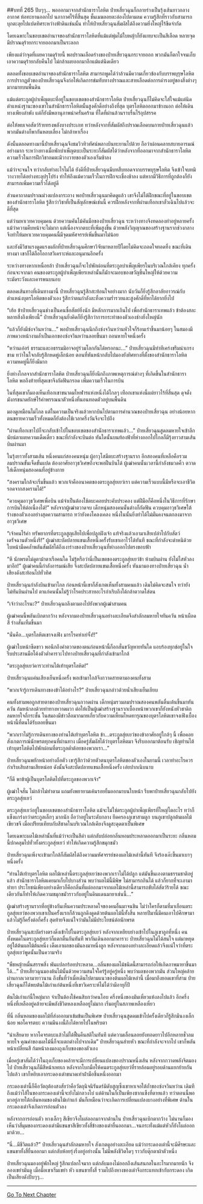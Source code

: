 ##บทที่ 265 ปับๆๆ...
พอออกมาจากสำนักธาราโลหิต ป๋ายเสี่ยวฉุนก็กลายร่างเป็นรุ้งเส้นยาวกลางอากาศ ห้อทะยานออกไป นภากาศไร้ที่สิ้นสุด ชั้นเมฆลอยละล่องไปตามลม ความรู้สึกที่ราวกับสามารถบุกตะลุยไปแปดทิศระหว่างฟ้าดินเช่นนั้น ทำให้ป๋ายเสี่ยวฉุนสัมผัสได้ถึงความยิ่งใหญ่ไร้ขีดจำกัด

โดยเฉพาะในขอบเขตอำนาจของสำนักธาราโลหิตที่แม้แต่พุ่มไม้ใบหญ้าก็ยังแทบจะเป็นสีเลือด หลายจุดมีปราณดุร้ายกระจายออกมาเป็นระลอก

เพียงแต่ว่าจุดที่เผยความดุร้ายนี้ พอปราณเลือดร่างของป๋ายเสี่ยวฉุนกระจายออก พวกมันก็ตกใจจนเก็บเอาความดุร้ายกลับคืนไป ไม่กล้าเผยออกมาอีกแม้แต่นิดเดียว

ตลอดทั้งขอบเขตอำนาจของสำนักธาราโลหิต สามารถพูดได้ว่าล้วนมีความเกี่ยวข้องกับบรรพบุรุษโลหิต การปรากฏตัวของป๋ายเสี่ยวฉุนจึงก่อให้เกิดการข่มทับทางปราณและสายเลือดต่อการดำรงอยู่ของสิ่งต่างๆ มากมายบนพื้นดิน

แม้แต่ตระกูลผู้บำเพ็ญตบะที่อยู่ในขอบเขตของสำนักธาราโลหิต ป๋ายเสี่ยวฉุนก็ไม่คิดจะใส่ใจแม้แต่นิด ตำแหน่งฐานะของเขาในสำนักธาราโลหิตนั้นสูงศักดิ์อย่างถึงที่สุด บุตรโลหิตออกมาข้างนอก ต่อให้เดินทางเพียงลำพัง แต่ก็ยังมีพลานุภาพน่าครั่นคร้าม ที่ใดที่ผ่านล้วนราบรื่นไร้อุปสรรค

ต่อให้พบเจอสัตว์ร้ายทรงพลังบางประเภท ทว่าหลังจากที่สัมผัสถึงปราณเลือดบนกายป๋ายเสี่ยวฉุนแล้ว พวกมันต่างก็พากันหลบเลี่ยง ไม่กล้าหาเรื่อง

ดังนั้นตลอดทางมานี้ป๋ายเสี่ยวฉุนจึงชมวิวทิวทัศน์พลางบินทะยานไปด้วย ถือว่าผ่อนคลายสบายอารมณ์อย่างมาก ระหว่างทางเมื่อพักบำเพ็ญตบะเป็นระยะก็สัมผัสได้ว่าหลังจากที่ออกมาจากสำนักธาราโลหิต ความเร็วในการฝึกวิชาอมตะมิวางวายของตัวเองเริ่มช้าลง

แม้ว่าจะจนใจ ทว่ากลับทำอะไรไม่ได้ ยังดีที่ป๋ายเสี่ยวฉุนมีบทสืบทอดจากบรรพบุรุษโลหิต จึงเข้าใจบทมิวางวายได้อย่างทะลุปรุโปร่ง ทำให้ถึงแม้ความเร็วในการฝึกจะเชื่องช้าลง แต่หากมีวิธีการที่ถูกต้องก็ยังสามารถเพิ่มความเร็วได้อยู่ดี

ส่วนคาถาลมปราณม่วงแปลงกระถาง พอป๋ายเสี่ยวฉุนมาคิดดูแล้ว เขาจึงไม่ได้ฝึกขณะที่อยู่ในขอบเขตของสำนักธาราโลหิต รู้สึกว่าวิชาที่เป็นสัญลักษณ์เช่นนี้ ควรฝึกหลังจากที่ผ่านเทือกเขาลั่วเฉินไปแล้วจะดีที่สุด

แต่ว่ามหาเวทควบคุมคน ด้วยความคันไม้คันมือของป๋ายเสี่ยวฉุน ระหว่างทางจึงทดลองทำอยู่หลายครั้ง แม้ว่าความคืบหน้าจะไม่มาก แต่เนื่องจากตบะที่เพิ่มสูงขึ้น ด้วยพลังวิญญาณของสร้างฐานรากช่วงกลางจึงทำให้มหาเวทควบคุมคนนี้มีจุดมหัศจรรย์เพิ่มขึ้นมาไม่น้อย

และยังมีวิชาแรงดูดแรงผลักที่ป๋ายเสี่ยวฉุนศึกษาวิจัยมาหลายปีโดยไม่คิดจะถอดใจทอดทิ้ง ขณะที่เดินทางมา เขาก็ได้ถือโอกาสวิเคราะห์และอนุมานอีกครั้ง

ระหว่างทางหากเหนื่อยล้า ป๋ายเสี่ยวฉุนก็จะไปพักผ่อนที่ตระกูลบำเพ็ญเพียรในบริเวณใกล้เคียง ทุกครั้งก่อนจะจากมา คนของตระกูลผู้บำเพ็ญเพียรเหล่านั้นก็มักจะมอบของขวัญชิ้นใหญ่ให้ด้วยความระมัดระวังและเคารพนบนอบ

ตลอดเส้นทางที่เดินทางมานี้ ป๋ายเสี่ยวฉุนรู้สึกสะท้อนใจอย่างมาก นับวันก็ยิ่งรู้สึกอาลัยอาวรณ์กับตำแหน่งบุตรโลหิตของตัวเอง รู้สึกว่าตนกำลังละทิ้งความร่ำรวยและสูงศักดิ์ที่หาได้ยากยิ่งไป

“เฮ้อ ข้าป๋ายเสี่ยวฉุนช่างเป็นคนซื่อสัตย์ยิ่งนัก มีหลักการมากเกินไป เพื่อสำนักธาราเทพแล้ว ข้าต้องสละหลายสิ่งถึงเพียงนี้” ป๋ายเสี่ยวฉุนยิ่งคิดก็ยิ่งรู้สึกว่าการกระทำของตัวเองช่างยิ่งใหญ่นัก

“แล้วก็ยังมีซ่งจวินหว่าน...” พอป๋ายเสี่ยวฉุนนึกถึงซ่งจวินหว่านหัวใจก็ร้อนเร่าขึ้นมาน้อยๆ ในสมองมีภาพดวงหน้างามล้ำเป็นเอกของซ่งจวินหว่านลอยขึ้นมา ถอนหายใจหนึ่งครั้ง

“หว่านเอ๋อร์ ธรรมะและอธรรมมิอาจอยู่ร่วมโลกกันได้หรอกนะ...” ป๋ายเสี่ยวฉุนมีท่าทีเคร่งขรึมน่าเกรงขาม ทว่าในใจกลับรู้สึกหดหู่เล็กน้อย ตอนที่หันหน้ากลับไปมองยังทิศทางที่ตั้งของสำนักธาราโลหิต ความหดหู่นี้ก็ยิ่งมีมาก

ยิ่งห่างไกลจากสำนักธาราโลหิต ป๋ายเสี่ยวฉุนก็ยิ่งนึกถึงภาพเหตุการณ์ต่างๆ ที่เกิดขึ้นในสำนักธาราโลหิต พอถึงท้ายที่สุดเขาจึงกัดฟันกรอด เพิ่มความเร็วในการบิน

ในที่สุดเขาก็มองเห็นเทือกเขาขนาดมโหฬารแห่งหนึ่งได้ไกลๆ เทือกเขาแห่งนี้แผ่ยาวไร้ที่สิ้นสุด ดุจดั่งมังกรขนาดยักษ์ไร้คำพรรณนาตัวหนึ่งที่นอนทอดตัวอยู่บนพื้นดิน

มองดูเหมือนไม่ไกล แต่ในความเป็นจริงแล้วหากบินไปตามการคำนวณของป๋ายเสี่ยวฉุน อย่างน้อยหากตนขยายความเร็วทั้งหมดก็ยังต้องใช้เวลาครึ่งวันจึงจะไปถึง

“ผ่านเทือกเขาไปก็จะกลับเข้าไปในขอบเขตของสำนักธาราเทพแล้ว...” ป๋ายเสี่ยวฉุนสูดลมหายใจเข้าลึก นัยน์ตาเผยความเด็ดเดี่ยว ขณะที่กำลังจะบินต่อ ทันใดนั้นบนท้องฟ้าที่ห่างออกไปไกลก็มีรุ้งยาวสามเส้นบินผ่านมา

ในรุ้งยาวทั้งสามเส้น หนึ่งคนแก่สองคนหนุ่ม ผู้อาวุโสมีตบะสร้างฐานราก อีกสองคนที่เหลือคือรวมลมปราณขั้นเจ็ดขั้นแปด ต้องอาศัยอาวุธวิเศษถึงจะพอฝืนบินได้ ผู้เฒ่าคนนั้นเวลานี้กำลังขมวดคิ้ว ตวาดใส่เด็กหนุ่มสองคนที่อยู่ข้างกาย

“สงครามใกล้จะเริ่มขึ้นแล้ว พวกเจ้าคืออนาคตของตระกูลสุ่ยเยว่เรา แต่ความเร็วแบบนี้มีหรือจะเอาชีวิตรอดจากสงครามได้!”

“ควบคุมอาวุธวิเศษเพื่อบิน แม้จำเป็นต้องใช้ตบะคอยประคับประคอง แต่ฝีมือก็คือหนึ่งในวิธีการที่รักษาการบินให้ต่อเนื่องได้!” หลังจากผู้เฒ่าตวาดจบ เด็กหนุ่มสองคนนั้นต่างก็กัดฟัน ควบคุมอาวุธวิเศษใต้ร่างของตัวเองอย่างสุดความสามารถ ทว่ายังคงโคลงเคลง หนึ่งในนั้นยิ่งทำได้ไม่มั่นคงจนตกลงมาจากอาวุธวิเศษ

“เจ้าคนไร้ค่า ทรัพยากรที่ตระกูลสูญเสียไปเพื่อปลูกฝังเจ้า แท้จริงแล้วเอามาเสียเปล่าไปกับสัตว์เดรัจฉานตัวหนึ่งรึ!” ผู้เฒ่าสะบัดปลายแขนเสื้อหนึ่งครั้งรับเขาเอาไว้ได้ทันที ขณะที่กำลังจะตำหนิด้วยใบหน้ามืดคล้ำพลันสัมผัสได้ถึงเงาร่างของป๋ายเสี่ยวฉุนที่ห่างออกไปตรงขอบฟ้า

“หึ นักพรตไม่ดูตาม้าตาเรือคนใด ไม่รู้หรือว่านี่เป็นเขตของตระกูลสุ่ยเยว่ข้า ห้ามบินผ่าน ยังไม่ไสหัวลงมาอีก!” ผู้เฒ่าคนนี้กำลังอารมณ์เสีย จึงสะบัดปลายแขนเสื้อหนึ่งครั้ง หันมามองทางป๋ายเสี่ยวฉุน น้ำเสียงดังสะท้อนไปทั่วทิศ

ป๋ายเสี่ยวฉุนกำลังบินเข้ามาไกล ก่อนหน้านี้เขาก็สังเกตเห็นทั้งสามคนแล้ว เดิมไม่คิดจะสนใจ ทว่ายังไม่ทันบินผ่านไป ตาแก่คนนั้นไม่รู้ว่าโรคประสาทอะไรกำเริบถึงได้กล้าตวาดใส่ตน

“เจ้าว่าอะไรนะ?” ป๋ายเสี่ยวฉุนถลึงตามองไปยังพวกผู้เฒ่าสามคน

ผู้เฒ่าคนนี้พลันเบิกตากว้าง หลังจากมองป๋ายเสี่ยวฉุนอย่างละเอียดจึงสำลักลมหายใจทันควัน หน้าเผือดสี ร่างสั่นเทิ้มขึ้นมา

“นั่นคือ...บุตรโลหิตเขาจงเฟิง มารโรคห่าเย่จั้ง!!”

ผู้เฒ่าใบหน้าซีดขาว พอนึกถึงคำตวาดของตนก่อนหน้านี้ก็อกสั่นขวัญหายทันใด แอบร้องทุกข์อยู่ในใจ รีบประสานมือโค้งตัวต่ำคารวะไปทางป๋ายเสี่ยวฉุนที่กำลังเข้ามาใกล้

“ตระกูลสุ่ยเยว่คารวะท่านไต้เท้าบุตรโลหิต!”

ป๋ายเสี่ยวฉุนแค่นเสียงเย็นหนึ่งครั้ง พอเข้ามาใกล้จึงกวาดสายตามองคนทั้งสาม

“พวกเจ้ารู้การเดินทางของข้าได้อย่างไร?” ป๋ายเสี่ยวฉุนกล่าวด้วยน้ำเสียงเย็นเยียบ

คนทั้งสามพอถูกสายตาของป๋ายเสี่ยวฉุนกวาดผ่าน เด็กหนุ่มรวมลมปราณสองคนพลันตื่นเต้นขึ้นมาทันควัน ก้มหน้าลงด้วยท่าทางหวาดผวา ต่อให้เป็นผู้เฒ่าสร้างฐานรากเบื้องหน้าพวกเขาก็ยังหนังหัวชาดิก ลมหายใจถี่กระชั้น ในสมองมีข่าวลือมากมายเกี่ยวกับความเหี้ยมโหดทารุณของบุตรโลหิตเขาจงเฟิงเบื้องหน้านี้ที่ตนได้รับลอยขึ้นมา

“พวกเราไม่รู้การเดินทางของท่านไต้เท้าบุตรโลหิต ข้า...ตระกูลสุ่ยเยว่ของข้าอาศัยอยู่ใกล้ๆ นี้ เพื่อคอยสังเกตการณ์นักพรตทุกคนที่ผ่านทาง เมื่อครู่สัมผัสได้ว่าบุตรโลหิตมา จึงรีบออกมาต้อนรับ เชิญท่านไต้เท้าบุตรโลหิตไปพักผ่อนที่ตระกูลต่ำต้อยของพวกเรา...”

ป๋ายเสี่ยวฉุนพยักหน้าอย่างถือตัว เขารู้สึกว่าด้วยตัวตนบุตรโลหิตของตัวเองในยามนี้ เวลาทำอะไรควรกำเริบเสิบสานเสียหน่อย ดังนั้นจึงสะบัดปลายแขนเสื้อหนึ่งครั้ง เอ่ยปากเนิบนาบ

“ก็ดี พาข้าผู้เป็นบุตรโลหิตไปที่ตระกูลของพวกเจ้า”

ผู้เฒ่าใจสั่น ไม่กล้าไม่ทำตาม แถมยังพยายามเค้นรอยยิ้มออกมาบนใบหน้า รีบพาป๋ายเสี่ยวฉุนกลับไปยังตระกูลสุ่ยเยว่

ตระกูลสุ่ยเยว่อยู่ในขอบเขตของสำนักธาราโลหิต แม้จะไม่ใช่ตระกูลผู้บำเพ็ญเพียรที่ใหญ่โตอะไร ทว่าก็แข็งแกร่งกว่าตระกูลเล็กๆ มากนัก ถือว่าอยู่ในระดับกลาง ยึดครองภูเขาสามลูก บนภูเขาปลูกต้นผลไม้เขียวขจี เมื่อเปรียบเทียบกับสีชาดในบริเวณใกล้เคียงจึงดูสะดุดตาเป็นพิเศษ

โดยเฉพาะผลไม้เหล่านั้นที่แม้ว่าจะเป็นสีดำ แต่กลับปล่อยกลิ่นหอมประหลาดออกมาเป็นระยะ กลิ่นหอมนี้ปกคลุมไปทั่วทั้งตระกูลสุ่ยเยว่ ทำให้เกิดความรู้สึกขมุกขมัว

ป๋ายเสี่ยวฉุนเพิ่งจะเข้ามาใกล้ก็สัมผัสได้ถึงความมหัศจรรย์ของผลไม้เหล่านี้ทันที จึงร้องเอ๊ะขึ้นมาเบาๆ หนึ่งครั้ง

“ท่านไต้เท้าบุตรโลหิต ผลไม้เหล่านี้ตระกูลสุ่ยเยว่ของพวกเราไม่ได้ปลูก แต่มันขึ้นเองตามธรรมชาติอยู่แล้ว สำนักธาราโลหิตเคยมาเก็บไปบางส่วน พบว่าผลไม้นี้มีพิษ ไม่สามารถกินได้ แล้วก็ยากที่จะเอามาทำยา ประโยชน์เพียงอย่างเดียวก็คือกลิ่นที่แผ่ออกมาจากผลไม้เหล่านี้สามารถขับไล่สัตว์ร้ายได้ ขณะเดียวกันก็ทำให้เกิดความขมุกขมัวราวกับอยู่ในดินแดนมายาเช่นนี้...”

ผู้เฒ่าสร้างฐานรากที่อยู่ข้างกันเห็นความประหลาดใจของคนอื่นมาจนชิน ไม่ว่าใครก็ตามที่มาเยือนตระกูลสุ่ยเยว่ของพวกเขาเป็นครั้งแรกก็ล้วนถูกดึงดูดด้วยต้นผลไม้นี้ทั้งสิ้น หลายปีมานี้มีคนเอาไปศึกษามาแล้วไม่รู้กี่ครั้งต่อกี่ครั้ง สุดท้ายจึงแน่ใจว่ามันไม่มีประโยชน์ต่อนักพรต

ป๋ายเสี่ยวฉุนสะบัดร่างตรงดิ่งเข้าไปในตระกูลสุ่ยเยว่ หลังจากเหยียบย่างเข้าไปในภูเขาลูกที่หนึ่ง คนทั้งหมดในตระกูลสุ่ยเยว่ก็แตกตื่นกันทันที พากันเดินออกมาคารวะ ป๋ายเสี่ยวฉุนไม่ได้สนใจ แต่มาหยุดอยู่ใต้ต้นผลไม้ต้นหนึ่ง เด็ดเอาผลของมันลงมาหนึ่งลูก หลังจากมองอย่างละเอียดแล้วจึงแน่ใจว่าที่ตระกูลสุ่ยเยว่พูดนั้นเป็นความจริง

“พืชหญ้าหมื่นสรรพสิ่ง พันแปลกร้อยประหลาด...กลิ่นของผลไม้ชนิดนี้สามารถก่อให้เกิดภาพมายาขึ้นมาได้...” ป๋ายเสี่ยวฉุนมองต้นไม้นั้นด้วยความสนใจใคร่รู้อยู่ครู่หนึ่ง พบว่าผลของพวกมัน ส่วนใหญ่คล้ายผ่านกาลเวลามายาวนาน ถึงขั้นที่ว่าเมื่อเดินไปตามแนวของต้นผลไม้เหล่านี้ เมื่อมาถึงยอดเขาที่สาม ป๋ายเสี่ยวฉุนก็ได้พบต้นไม้เก่าแก่ต้นหนึ่งที่เขาวิเคราะห์ไม่ได้ว่ามีอายุกี่ปี

ต้นไม้เก่าแก่นี้ใหญ่มาก จำเป็นต้องใช้คนสิบกว่าคนโอบ ครึ่งหนึ่งของมันเหี่ยวแห้งลงไปแล้ว อีกครึ่งหนึ่งที่เหลืออยู่คล้ายจะมีพลังชีวิตหลงเหลืออยู่ไม่มาก เริ่มอยู่ในสภาพเหลืองเหี่ยว

ที่นี่ กลิ่นหอมของผลไม้ที่ส่งออกมาเข้มข้นเป็นพิเศษ ป๋ายเสี่ยวฉุนสูดดมเข้าไปครั้งเดียวก็รู้สึกมึนงงเล็กน้อย พอโคจรตบะ ความมึนงงนี้ถึงได้หายไปในพริบตา

“น่าเสียดาย หากโคจรตบะแล้วไม่ได้ฟื้นคืนสติในทันที แต่ความเลื่อนลอยยังทอดยาวไปอีกหลายชั่วลมหายใจ คุณค่าของผลไม้นี่ก็จะแตกต่างไปจากเดิม” ป๋ายเสี่ยวฉุนส่ายหัว ขณะที่กำลังจะจากไป เขาก็พลันหน้าเปลี่ยนสี ก้มหน้าลงมองถุงเก็บของของตัวเอง

เมื่อครู่เขาสัมได้ว่าในถุงเก็บของคล้ายจะมีการเปลี่ยนแปลงของปราณหนึ่งเส้น หลังจากกวาดพลังจิตมองไป ป๋ายเสี่ยวฉุนก็มีสีหน้าเหยเก หลังจากโบกมือให้คนตระกูลสุ่ยเยว่ที่รายล้อมอยู่รอบด้านแยกย้ายกันไปแล้ว เขาก็หยิบเอากระดองเต่าขนาดเท่าฝ่ามือชิ้นหนึ่งออกมา

กระดองเต่านี้ก็คือวัตถุต้องสงสัยว่าคือวัตถุนิจนิรันดร์มิดับสูญซึ่งเขาหาเจอใต้ถ้ำของซ่งจวินหว่าน เดิมทีถึงแม้ว่าไส้ในของกระดองเต่านี้จะยังไม่กลวงโบ๋ แต่ด้านในก็เป็นเพียงซากแข็งที่ตายแล้ว ทว่าตอนนี้พอมาอยู่ภายใต้กลิ่นหอมของต้นไม้เก่าแก่ มันก็เหมือนว่าจะเกิดการเปลี่ยนแปลงบางอย่างที่พิเศษ ด้านในกระดองเต่าจึงเกิดการอ่อนตัวลง

หลังจากการอ่อนตัว หางเล็กๆ สีเขียวจึงโผล่ออกมาจากด้านใน ป๋ายเสี่ยวฉุนเบิกตากว้าง ไม่นานก็มองเห็นว่าสี่มุมของกระดองเต่ามีแขนขาสีเขียวทั้งสี่ข้างของเต่ายื่นออกมา...จนกระทั่งแม้แต่หัวก็ยังโผล่ออกมาด้วย...

“นี่...มีชีวิตแล้ว?” ป๋ายเสี่ยวฉุนสำลักลมหายใจ สังเกตดูอย่างละเอียด แม้ว่ากระดองเต่านี้จะมีศีรษะและแขนขาทั้งสี่ยื่นออกมา แต่กลับห้อยรุ่งริ่งอยู่อย่างนั้น ไม่มีพลังชีวิตใดๆ ราวกับตุ๊กตาผ้าตัวหนึ่ง

ป๋ายเสี่ยวฉุนมองอยู่พักใหญ่ รู้สึกแปลกใจมาก แต่กลับมองไม่ออกถึงเส้นสนกลในอะไรมากมายนัก จึงลองเขย่ามันดู เมื่อมือเขาเริ่มเขย่า หัว แขนขาทั้งสี่ รวมไปถึงหางของเต่าจึงกระแทกเข้ากับกระดอง เกิดเป็นเสียงดังปับๆๆ...



------


[Go To Next Chapter]( ./83.md)